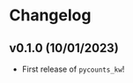# Changelog

<!--next-version-placeholder-->

## v0.1.0 (10/01/2023)

- First release of `pycounts_kw`!